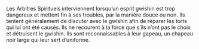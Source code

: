 Les Arbitres Spirituels interviennent lorsqu’un esprit gwishin est trop dangereux et mettent fin à ses troubles, par la manière douce ou non. Ils tentent généralement de discuter avec le gwishin afin de réparer les torts qui lui ont été causés. Ils ne recourent à la force que s’ils n’ont pas le choix et détruisent le gwishin. Ils sont reconnaissables à leur gapeau, un chapeau noir large qui leur sert d’uniforme.